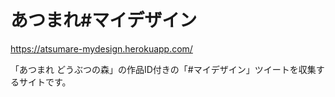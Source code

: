 # あつまれ#マイデザイン

https://atsumare-mydesign.herokuapp.com/

「あつまれ どうぶつの森」の作品ID付きの「#マイデザイン」ツイートを収集するサイトです。
